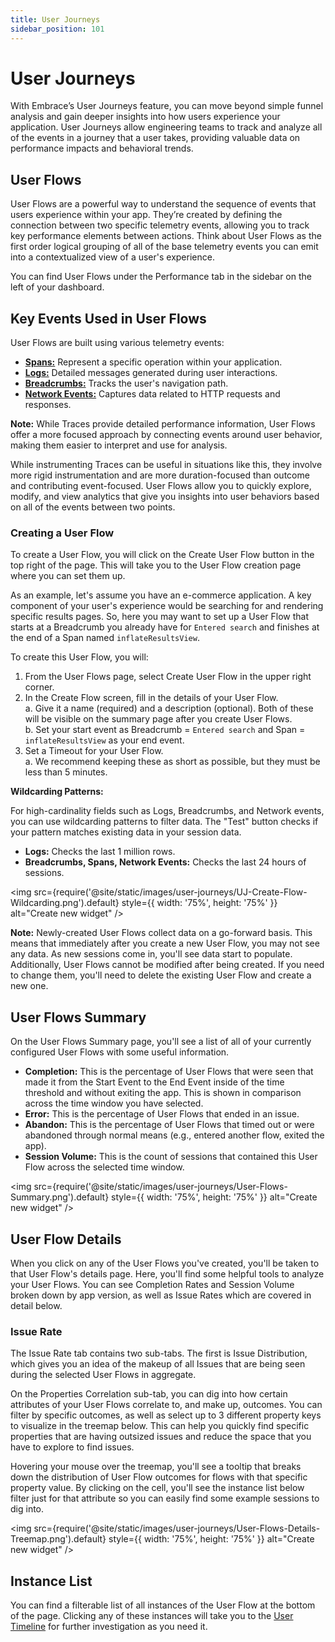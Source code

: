 ```yaml
---
title: User Journeys
sidebar_position: 101
---
```


# User Journeys

With Embrace’s User Journeys feature, you can move beyond simple funnel analysis and gain deeper insights into how users experience your application. User Journeys allow engineering teams to track and analyze all of the events in a journey that a user takes, providing valuable data on performance impacts and behavioral trends.

## User Flows

User Flows are a powerful way to understand the sequence of events that users experience within your app. They’re created by defining the connection between two specific telemetry events, allowing you to track key performance elements between actions. Think about User Flows as the first order logical grouping of all of the base telemetry events you can emit into a contextualized view of a user's experience.

You can find User Flows under the Performance tab in the sidebar on the left of your dashboard.

## Key Events Used in User Flows

User Flows are built using various telemetry events:

- [**Spans:**](/product/traces/technical-details) Represent a specific operation within your application.
- [**Logs:**](/product/logs/) Detailed messages generated during user interactions.
- [**Breadcrumbs:**](/android/features/breadcrumbs) Tracks the user's navigation path.
- [**Network Events:**](/product/network/network-monitoring/) Captures data related to HTTP requests and responses.

**Note:** While Traces provide detailed performance information, User Flows offer a more focused approach by connecting events around user behavior, making them easier to interpret and use for analysis.

While instrumenting Traces can be useful in situations like this, they involve more rigid instrumentation and are more duration-focused than outcome and contributing event-focused. User Flows allow you to quickly explore, modify, and view analytics that give you insights into user behaviors based on all of the events between two points.

### Creating a User Flow

To create a User Flow, you will click on the Create User Flow button in the top right of the page. This will take you to the User Flow creation page where you can set them up.

As an example, let's assume you have an e-commerce application. A key component of your user's experience would be searching for and rendering specific results pages. So, here you may want to set up a User Flow that starts at a Breadcrumb you already have for `Entered search` and finishes at the end of a Span named `inflateResultsView`. 

To create this User Flow, you will:
1. From the User Flows page, select Create User Flow in the upper right corner.
2. In the Create Flow screen, fill in the details of your User Flow. \
    a. Give it a name (required) and a description (optional). Both of these will be visible on the summary page after you create User Flows.\
    b. Set your start event as Breadcrumb = `Entered search` and Span = `inflateResultsView` as your end event.
3. Set a Timeout for your User Flow.\
    a. We recommend keeping these as short as possible, but they must be less than 5 minutes.

**Wildcarding Patterns:**

For high-cardinality fields such as Logs, Breadcrumbs, and Network events, you can use wildcarding patterns to filter data. The "Test" button checks if your pattern matches existing data in your session data.

- **Logs:** Checks the last 1 million rows.
- **Breadcrumbs, Spans, Network Events:** Checks the last 24 hours of sessions.

<img src={require('@site/static/images/user-journeys/UJ-Create-Flow-Wildcarding.png').default} style={{ width: '75%', height: '75%' }} alt="Create new widget" />

**Note:** Newly-created User Flows collect data on a go-forward basis. This means that immediately after you create a new User Flow, you may not see any data. As new sessions come in, you'll see data start to populate. Additionally, User Flows cannot be modified after being created. If you need to change them, you'll need to delete the existing User Flow and create a new one. 

## User Flows Summary

On the User Flows Summary page, you'll see a list of all of your currently configured User Flows with some useful information. 

- **Completion:** This is the percentage of User Flows that were seen that made it from the Start Event to the End Event inside of the time threshold and without exiting the app. This is shown in comparison across the time window you have selected.
- **Error:** This is the percentage of User Flows that ended in an issue.
- **Abandon:** This is the percentage of User Flows that timed out or were abandoned through normal means (e.g., entered another flow, exited the app). 
- **Session Volume:** This is the count of sessions that contained this User Flow across the selected time window. 

<img src={require('@site/static/images/user-journeys/User-Flows-Summary.png').default} style={{ width: '75%', height: '75%' }} alt="Create new widget" />

## User Flow Details

When you click on any of the User Flows you've created, you'll be taken to that User Flow's details page. Here, you'll find some helpful tools to analyze your User Flows. You can see Completion Rates and Session Volume broken down by app version, as well as Issue Rates which are covered in detail below.

### Issue Rate

The Issue Rate tab contains two sub-tabs. The first is Issue Distribution, which gives you an idea of the makeup of all Issues that are being seen during the selected User Flows in aggregate. 

On the Properties Correlation sub-tab, you can dig into how certain attributes of your User Flows correlate to, and make up, outcomes. You can filter by specific outcomes, as well as select up to 3 different property keys to visualize in the treemap below. This can help you quickly find specific properties that are having outsized issues and reduce the space that you have to explore to find issues.

Hovering your mouse over the treemap, you'll see a tooltip that breaks down the distribution of User Flow outcomes for flows with that specific property value. By clicking on the cell, you'll see the instance list below filter just for that attribute so you can easily find some example sessions to dig into. 

<img src={require('@site/static/images/user-journeys/User-Flows-Details-Treemap.png').default} style={{ width: '75%', height: '75%' }} alt="Create new widget" />

## Instance List

You can find a filterable list of all instances of the User Flow at the bottom of the page. Clicking any of these instances will take you to the [User Timeline](/docs/product/sessions/user-timeline.md) for further investigation as you need it.
